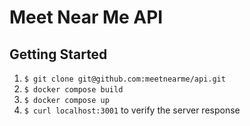 # Meet Near Me API

## Getting Started

1. `$ git clone git@github.com:meetnearme/api.git`
2. `$ docker compose build`
3. `$ docker compose up`
4. `$ curl localhost:3001` to verify the server response
